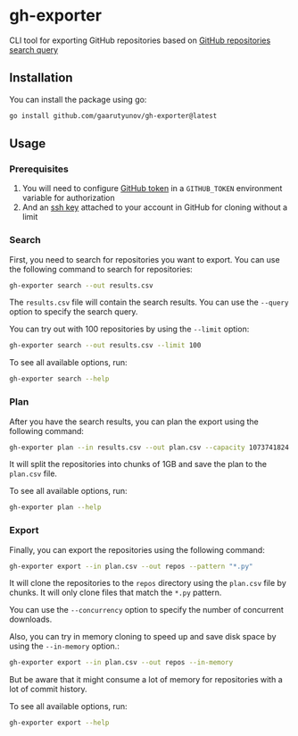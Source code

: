 # gh-exporter

CLI tool for exporting GitHub repositories based on [GitHub repositories search query](https://docs.github.com/en/search-github/searching-on-github/searching-for-repositories)

## Installation

You can install the package using go:

```bash
go install github.com/gaarutyunov/gh-exporter@latest
```

## Usage

### Prerequisites

1. You will need to configure [GitHub token](https://docs.github.com/en/authentication/keeping-your-account-and-data-secure/managing-your-personal-access-tokens) in a `GITHUB_TOKEN` environment variable for authorization
2. And an [ssh key](https://docs.github.com/en/authentication/connecting-to-github-with-ssh/adding-a-new-ssh-key-to-your-github-account) attached to your account in GitHub for cloning without a limit

### Search

First, you need to search for repositories you want to export. You can use the following command to search for repositories:

```bash
gh-exporter search --out results.csv
```

The `results.csv` file will contain the search results. You can use the `--query` option to specify the search query.

You can try out with 100 repositories by using the `--limit` option:

```bash
gh-exporter search --out results.csv --limit 100
```

To see all available options, run:

```bash
gh-exporter search --help
```

### Plan

After you have the search results, you can plan the export using the following command:

```bash
gh-exporter plan --in results.csv --out plan.csv --capacity 1073741824
```

It will split the repositories into chunks of 1GB and save the plan to the `plan.csv` file.

To see all available options, run:

```bash
gh-exporter plan --help
```

### Export

Finally, you can export the repositories using the following command:

```bash
gh-exporter export --in plan.csv --out repos --pattern "*.py"
```

It will clone the repositories to the `repos` directory using the `plan.csv` file by chunks.
It will only clone files that match the `*.py` pattern.

You can use the `--concurrency` option to specify the number of concurrent downloads.

Also, you can try in memory cloning to speed up and save disk space by using the `--in-memory` option.:

```bash
gh-exporter export --in plan.csv --out repos --in-memory
```

But be aware that it might consume a lot of memory for repositories with a lot of commit history.

To see all available options, run:

```bash
gh-exporter export --help
```
